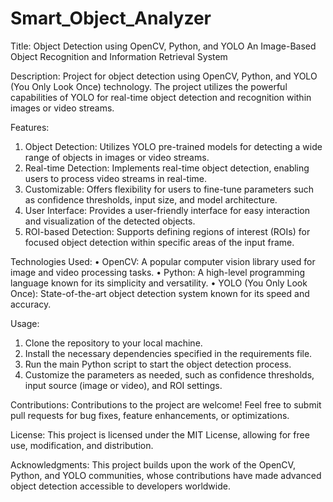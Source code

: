 # Smart_Object_Analyzer
Title: Object Detection using OpenCV, Python, and YOLO
An Image-Based Object Recognition and Information Retrieval System

Description: Project for object detection using OpenCV, Python, and YOLO (You Only Look Once) technology. The project utilizes the powerful capabilities of YOLO for real-time object detection and recognition within images or video streams.

Features:
1.	Object Detection: Utilizes YOLO pre-trained models for detecting a wide range of objects in images or video streams.
2.	Real-time Detection: Implements real-time object detection, enabling users to process video streams in real-time.
3.	Customizable: Offers flexibility for users to fine-tune parameters such as confidence thresholds, input size, and model architecture.
4.	User Interface: Provides a user-friendly interface for easy interaction and visualization of the detected objects.
5.	ROI-based Detection: Supports defining regions of interest (ROIs) for focused object detection within specific areas of the input frame.

Technologies Used:
•	OpenCV: A popular computer vision library used for image and video processing tasks.
•	Python: A high-level programming language known for its simplicity and versatility.
•	YOLO (You Only Look Once): State-of-the-art object detection system known for its speed and accuracy.

Usage:
1.	Clone the repository to your local machine.
2.	Install the necessary dependencies specified in the requirements file.
3.	Run the main Python script to start the object detection process.
4.	Customize the parameters as needed, such as confidence thresholds, input source (image or video), and ROI settings.
   
Contributions: Contributions to the project are welcome! Feel free to submit pull requests for bug fixes, feature enhancements, or optimizations.

License: This project is licensed under the MIT License, allowing for free use, modification, and distribution.

Acknowledgments: This project builds upon the work of the OpenCV, Python, and YOLO communities, whose contributions have made advanced object detection accessible to developers worldwide.


